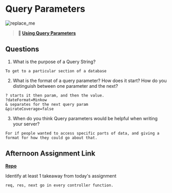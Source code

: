 # Query Parameters

![replace_me](https://codeworks.blob.core.windows.net/public/assets/img/illustrations/placeholder.svg)

> **📖 [Using Query Parameters](https://codeworksacademy.com/fs-student-guide/resources/wk5/01-Query-Parameters)**

## Questions

1. What is the purpose of a Query String?
```
To get to a particular section of a database
```
2. What is the format of a query parameter? How does it start? How do you distinguish between one parameter and the next?
```
? starts it then param, and then the value.
?dateFormat=Minkow
& separates for the next query param
&pirateCoverage=false
```
3. When do you think Query parameters would be helpful when writing your server?
```
For if people wanted to access specific parts of data, and giving a format for how they could go about that.
```
## Afternoon Assignment Link

**[Repo](https://github.com/ksquaredcoding/burgershack)**

Identify at least 1 takeaway from today's assignment
```
req, res, next go in every controller function.
```